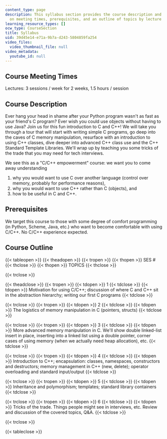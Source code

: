 ```yaml
---
content_type: page
description: This syllabus section provides the course description and information
  on meeting times, prerequisites, and an outline of topics by lecture session.
learning_resource_types: []
ocw_type: CourseSection
title: Syllabus
uid: 39d45e14-e71a-9b7a-d243-5804859fa254
video_files:
  video_thumbnail_file: null
video_metadata:
  youtube_id: null
---
```


Course Meeting Times
--------------------

Lectures: 3 sessions / week for 2 weeks, 1.5 hours / session

Course Description
------------------

Ever hang your head in shame after your Python program wasn't as fast as your friend's C program? Ever wish you could use objects without having to use Java? Join us for this fun introduction to C and C++! We will take you through a tour that will start with writing simple C programs, go deep into the caves of C memory manipulation, resurface with an introduction to using C++ classes, dive deeper into advanced C++ class use and the C++ Standard Template Libraries. We'll wrap up by teaching you some tricks of the trade that you may need for tech interviews.

We see this as a "C/C++ empowerment" course: we want you to come away understanding

1.  why you would want to use C over another language (control over memory, probably for performance reasons),
2.  why you would want to use C++ rather than C (objects), and
3.  how to be useful in C and C++.

Prerequisites
-------------

We target this course to those with some degree of comfort programming (in Python, Scheme, Java, etc.) who want to become comfortable with using C/C++. No C/C++ experience expected.

Course Outline
--------------

{{< tableopen >}}
{{< theadopen >}}
{{< tropen >}}
{{< thopen >}}
SES #
{{< thclose >}}
{{< thopen >}}
TOPICS
{{< thclose >}}

{{< trclose >}}

{{< theadclose >}}
{{< tropen >}}
{{< tdopen >}}
1
{{< tdclose >}}
{{< tdopen >}}
Motivation for using C/C++; discussion of where C and C++ sit in the abstraction hierarchy; writing our first C programs
{{< tdclose >}}

{{< trclose >}}
{{< tropen >}}
{{< tdopen >}}
2
{{< tdclose >}}
{{< tdopen >}}
The logistics of memory manipulation in C (pointers, structs)
{{< tdclose >}}

{{< trclose >}}
{{< tropen >}}
{{< tdopen >}}
3
{{< tdclose >}}
{{< tdopen >}}
More advanced memory manipulation in C. We'll show double linked-list insert in place, inserting into a linked list using a double pointer, corner cases of using memory (when we actually need heap allocation), etc.
{{< tdclose >}}

{{< trclose >}}
{{< tropen >}}
{{< tdopen >}}
4
{{< tdclose >}}
{{< tdopen >}}
Introduction to C++; encapsulation: classes, namespaces, constructors and destructors; memory management in C++ (new, delete); operator overloading and standard input/output
{{< tdclose >}}

{{< trclose >}}
{{< tropen >}}
{{< tdopen >}}
5
{{< tdclose >}}
{{< tdopen >}}
Inheritance and polymorphism; templates; standard library containers
{{< tdclose >}}

{{< trclose >}}
{{< tropen >}}
{{< tdopen >}}
6
{{< tdclose >}}
{{< tdopen >}}
Tricks of the trade. Things people might see in interviews, etc. Review and discussion of the covered topics, Q&A.
{{< tdclose >}}

{{< trclose >}}

{{< tableclose >}}
